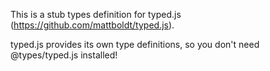 This is a stub types definition for typed.js (https://github.com/mattboldt/typed.js).

typed.js provides its own type definitions, so you don't need @types/typed.js installed!